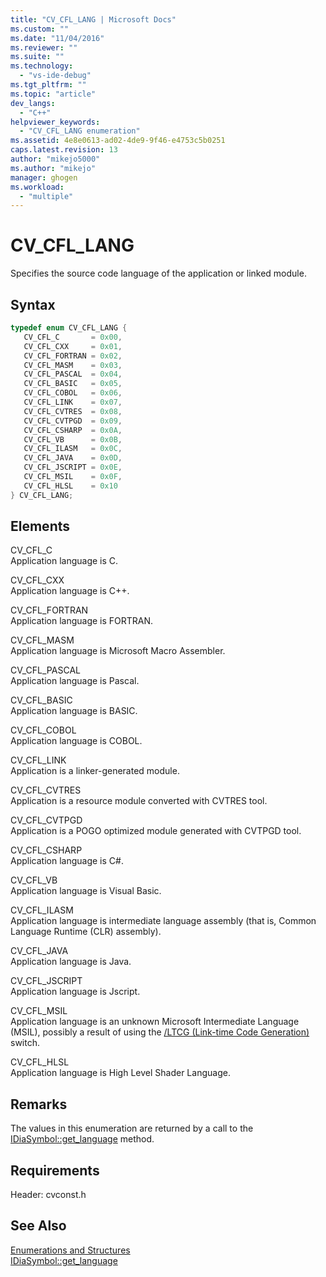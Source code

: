 ```yaml
---
title: "CV_CFL_LANG | Microsoft Docs"
ms.custom: ""
ms.date: "11/04/2016"
ms.reviewer: ""
ms.suite: ""
ms.technology: 
  - "vs-ide-debug"
ms.tgt_pltfrm: ""
ms.topic: "article"
dev_langs: 
  - "C++"
helpviewer_keywords: 
  - "CV_CFL_LANG enumeration"
ms.assetid: 4e8e0613-ad02-4de9-9f46-e4753c5b0251
caps.latest.revision: 13
author: "mikejo5000"
ms.author: "mikejo"
manager: ghogen
ms.workload: 
  - "multiple"
---
```

# CV_CFL_LANG
Specifies the source code language of the application or linked module.  
  
## Syntax  
  
```C++  
typedef enum CV_CFL_LANG {   
   CV_CFL_C       = 0x00,  
   CV_CFL_CXX     = 0x01,  
   CV_CFL_FORTRAN = 0x02,  
   CV_CFL_MASM    = 0x03,  
   CV_CFL_PASCAL  = 0x04,  
   CV_CFL_BASIC   = 0x05,  
   CV_CFL_COBOL   = 0x06,  
   CV_CFL_LINK    = 0x07,  
   CV_CFL_CVTRES  = 0x08,  
   CV_CFL_CVTPGD  = 0x09,  
   CV_CFL_CSHARP  = 0x0A,  
   CV_CFL_VB      = 0x0B,  
   CV_CFL_ILASM   = 0x0C,  
   CV_CFL_JAVA    = 0x0D,  
   CV_CFL_JSCRIPT = 0x0E,  
   CV_CFL_MSIL    = 0x0F,  
   CV_CFL_HLSL    = 0x10  
} CV_CFL_LANG;  
```  
  
## Elements  
 CV_CFL_C  
 Application language is C.  
  
 CV_CFL_CXX  
 Application language is C++.  
  
 CV_CFL_FORTRAN  
 Application language is FORTRAN.  
  
 CV_CFL_MASM  
 Application language is Microsoft Macro Assembler.  
  
 CV_CFL_PASCAL  
 Application language is Pascal.  
  
 CV_CFL_BASIC  
 Application language is BASIC.  
  
 CV_CFL_COBOL  
 Application language is COBOL.  
  
 CV_CFL_LINK  
 Application is a linker-generated module.  
  
 CV_CFL_CVTRES  
 Application is a resource module converted with CVTRES tool.  
  
 CV_CFL_CVTPGD  
 Application is a POGO optimized module generated with CVTPGD tool.  
  
 CV_CFL_CSHARP  
 Application language is C#.  
  
 CV_CFL_VB  
 Application language is Visual Basic.  
  
 CV_CFL_ILASM  
 Application language is intermediate language assembly (that is, Common Language Runtime (CLR) assembly).  
  
 CV_CFL_JAVA  
 Application language is Java.  
  
 CV_CFL_JSCRIPT  
 Application language is Jscript.  
  
 CV_CFL_MSIL  
 Application language is an unknown Microsoft Intermediate Language (MSIL), possibly a result of using the [/LTCG (Link-time Code Generation)](/cpp/build/reference/ltcg-link-time-code-generation) switch.  
  
 CV_CFL_HLSL  
 Application language is High Level Shader Language.  
  
## Remarks  
 The values in this enumeration are returned by a call to the [IDiaSymbol::get_language](../../debugger/debug-interface-access/idiasymbol-get-language.md) method.  
  
## Requirements  
 Header: cvconst.h  
  
## See Also  
 [Enumerations and Structures](../../debugger/debug-interface-access/enumerations-and-structures.md)   
 [IDiaSymbol::get_language](../../debugger/debug-interface-access/idiasymbol-get-language.md)